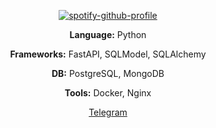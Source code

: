 <div align="center">

[![spotify-github-profile](https://spotify-github-profile.kittinanx.com/api/view?uid=31r6a6w5bq7kr2hczzejuvqry7oe&cover_image=true&theme=default&show_offline=false&background_color=121212&interchange=false)](https://open.spotify.com/user/31r6a6w5bq7kr2hczzejuvqry7oe?si=1149c282dd4640b2)

**Language:** Python

**Frameworks:** FastAPI, SQLModel, SQLAlchemy

**DB:** PostgreSQL, MongoDB

**Tools:** Docker, Nginx

[Telegram](https://t.me/kaiser_wald)

</div>
